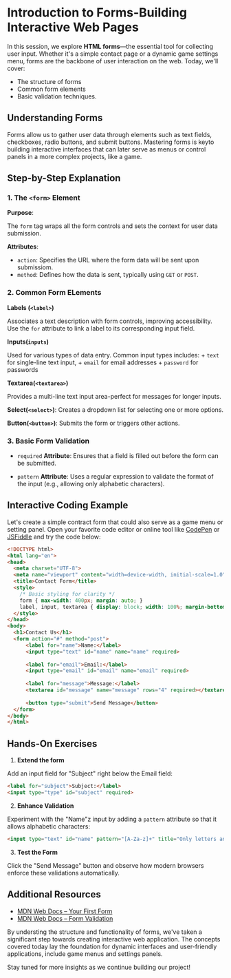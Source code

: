 # Introduction to Forms-Building Interactive Web Pages

In this session, we explore **HTML forms**—the essential tool for collecting user input. Whether it's a simple contact page or a dynamic game settings menu, forms are the backbone of user interaction on the web. Today, we'll cover:
+ The structure of forms
+ Common form elements
+ Basic validation techniques.

## Understanding Forms
Forms allow us to gather user data through elements such as text fields, checkboxes, radio buttons, and submit buttons.
Mastering forms is keyto building interactive interfaces that can later serve as menus or control panels in a more complex projects, like a game.

## Step-by-Step Explanation
### 1. The `<form>` Element
**Purpose**:

The `form` tag wraps all the form controls and sets the context for user data submission.

**Attributes**:
 + `action`: Specifies the URL where the form data will be sent upon submissiom.
 + `method`: Defines how the data is sent, typically  using `GET` or `POST`.

### 2. Common Form ELements
**Labels (`<label>`)**

 Associates a text description with form controls, improving accessibility. Use the `for` attribute to link a label to its corresponding input field.

**Inputs(`inputs`)**

Used for various types of data entry. Common input types includes:
    + `text` for single-line text input,
    + `email` for email addresses
    + `password` for passwords

**Textarea(`<textarea>`)**

Provides a multi-line text input area-perfect for messages for longer inputs.

**Select(`<select>`)**:
Creates a dropdown list for selecting one or more options.

**Button(`<button>`)**:
Submits the form or triggers other actions.

### 3. Basic Form Validation
+ `required` **Attribute**:
Ensures that a field is filled out before the form can be submitted.

+ `pattern` **Attribute**:
Uses a regular expression to validate the format of the input (e.g., allowing only alphabetic characters).

## Interactive Coding Example
Let's create a simple contract form that could also serve as a game menu or setting panel. Open your favorite code editor or online tool like [CodePen](https://codepen.io/pen/) or [JSFiddle](https://jsfiddle.net/) and try the code below:

```html
<!DOCTYPE html>
<html lang="en">
<head>
  <meta charset="UTF-8">
  <meta name="viewport" content="width=device-width, initial-scale=1.0">
  <title>Contact Form</title>
  <style>
    /* Basic styling for clarity */
    form { max-width: 400px; margin: auto; }
    label, input, textarea { display: block; width: 100%; margin-bottom: 10px; }
  </style>
</head>
<body>
  <h1>Contact Us</h1>
  <form action="#" method="post">
      <label for="name">Name:</label>
      <input type="text" id="name" name="name" required>
      
      <label for="email">Email:</label>
      <input type="email" id="email" name="email" required>
      
      <label for="message">Message:</label>
      <textarea id="message" name="message" rows="4" required></textarea>
      
      <button type="submit">Send Message</button>
  </form>
</body>
</html>
```

## Hands-On Exercises
1. **Extend the form**

Add an input field for "Subject" right below the Email field:
```html
<label for="subject">Subject:</label>
<input type="type" id="subject" required>
```
2. **Enhance Validation**

Experiment with the "Name"z input by adding a `pattern` attribute so that it allows alphabetic characters:
```html
<input type="text" id="name" pattern="[A-Za-z]+" title="Only letters and spaces allowed" required>
```
3. **Test the Form**

  Click the "Send Message" button and observe how modern browsers enforce these validations automatically.

## Additional Resources
+ [MDN Web Docs – Your First Form](https://developer.mozilla.org/en-US/docs/Learn_web_development/Extensions/Forms/Your_first_form)
+ [MDN Web Docs – Form Validation](https://developer.mozilla.org/en-US/docs/Learn_web_development/Extensions/Forms/Form_validation)

By understing the structure and functionality of forms, we've taken a significant step towards creating interactive web application. The concepts covered today lay the foundation for dynamic interfaces and user-friendly applications, include game menus and settings panels.

Stay tuned for more insights as we continue building our project!